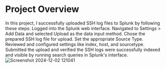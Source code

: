 # Project Overview

In this project, I successfully uploaded SSH log files to Splunk by following these steps:
Logged into the Splunk web interface.
Navigated to Settings > Add Data and selected Upload as the data input method.
Chose the prepared SSH log file for upload.
Set the appropriate Source Type.
Reviewed and configured settings like index, host, and sourcetype.
Submitted the upload and verified the SSH logs were successfully indexed and visible by running search queries in Splunk's interface.
![Screenshot 2024-12-02 121041](https://github.com/user-attachments/assets/dff72c83-504e-495d-9774-86b241b819a7)

